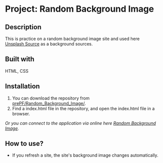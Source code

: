 # Project: Random Background Image

## Description

This is practice on a random background image site and used here [Unsplash Source](https://source.unsplash.com/) as a background sources.

## Built with

HTML, CSS

## Installation

1. You can download the repository from
[prePF/Random_Background_Image/](https://github.com/leiachung41/prePF/tree/master/Random_Background_Image/).
2. Find a index.html file in the repository, and open the index.html file in a browser.

*Or you can connect to the application via online here [Random Background Image](https://leiachung41.github.io/prePF/Random_Background_Image/index.html).*

## How to use?

  - If you refresh a site, the site's background image changes automatically.
